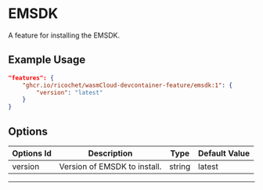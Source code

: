 
# EMSDK

A feature for installing the EMSDK.

## Example Usage

```json
"features": {
    "ghcr.io/ricochet/wasmCloud-devcontainer-feature/emsdk:1": {
        "version": "latest"
    }
}
```

## Options

| Options Id | Description | Type | Default Value |
|-----|-----|-----|-----|
| version | Version of EMSDK to install. | string | latest |

---
